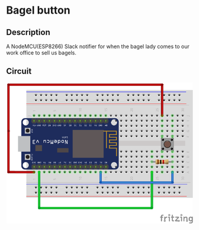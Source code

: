 # Bagel button

## Description
A NodeMCU(ESP8266) Slack notifier for when the bagel lady comes to our work office to sell us bagels.

## Circuit
![](src/fritzing-sketch.png)
